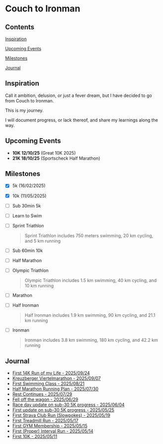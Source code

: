 # Couch to Ironman

## Contents
[Inspiration](#inspiration)

[Upcoming Events](#upcoming-events)

[Milestones](#milestones)

[Journal](#journal)

## Inspiration
Call it ambition, delusion, or just a fever dream, but I have decided to go from Couch to Ironman.

This is my journey.

I will document progress, or lack thereof, and share my learnings along the way.

## Upcoming Events
- **10K 12/10/25** (Great 10K 2025)
- **21K 18/10/25** (Sportscheck Half Marathon)

## Milestones
- [x] 5k (16/02/2025)
- [x] 10k (11/05/2025)
- [ ] Sub 30min 5k
- [ ] Learn to Swim
- [ ] Sprint Triathlon
    > Sprint Triathlon includes 750 meters swimming, 20 km cycling, and 5 km running
- [ ] Sub 60min 10k
- [ ] Half Marathon
- [ ] Olympic Triathlon
    > Olympic Triathlon includes 1.5 km swimming, 40 km cycling, and 10 km running
- [ ] Marathon
- [ ] Half Ironman
    > Half Ironman includes 1.9 km swimming, 90 km cycling, and 21.1 km running
- [ ] Ironman
    > Ironman includes 3.8 km swimming, 180 km cycling, and 42.2 km running


## Journal
- [First 14K Run of my Life - 2025/09/24](?13_first14k)
- [Kreuzberger Viertelmarathon - 2025/09/07](?12_kreuzbergerRace)
- [First Swimming Class - 2025/08/21](?11_swimmingClass)
- [Half Marathon Running Plan - 2025/07/30](?10_hmRunningPlan)
- [Rest Continues - 2025/07/29](?9_restContinues)
- [Fell off the wagon - 2025/06/29](?8_offthewagon)
- [Race day update on sub-30 5K progress - 2025/06/04](?7_5kraceday)
- [First update on sub-30 5K progress - 2025/05/25](?6_5kupdate)
- [First Strava Club Run (Slowpokes) - 2025/05/19](?5_slowpokes)
- [First Treadmill Run - 2025/05/17](?4_treadmill)
- [First GYM Membership - 2025/05/15](?3_gym)
- [First (Proper) Interval Run - 2025/05/14](?2_intervalRun)
- [First 10K - 2025/05/11](?1_first10k)